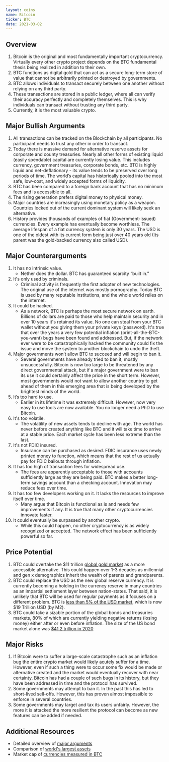 ```yaml
---
layout: coins
name: Bitcoin
ticker: BTC
date: 2021-03-02
---
```


## Overview

1. Bitcoin is the original and most fundamentally important cryptocurrency. Virtually every other crypto project depends on the BTC fundamental thesis being realized in addition to their own.
2. BTC functions as digital gold that can act as a secure long-term store of value that cannot be arbitrarily printed or destroyed by governments.
3. BTC allows individuals to transact securely between one another without relying on any third party.
4. These transactions are stored in a public ledger, where all can verify their accuracy perfectly and completely themselves. This is why individuals can transact without trusting any third party.
5. Currently, it is the most valuable crypto.

## Major Bullish Arguments

1. All transactions can be tracked on the Blockchain by all participants. No participant needs to trust any other in order to transact.
2. Today there is massive demand for alternative reserve assets for corporate and county treasuries. Nearly all other forms of existing liquid (easily spendable) capital are currently losing value. This includes currency, government treasuries, corporate bonds, etc. BTC is highly liquid and net-deflationary - its value tends to be preserved over long periods of time. The world’s capital has historically pooled into the most safe, low-cost, and widely accepted forms of liquidity.
3. BTC has been compared to a foreign bank account that has no minimum fees and is accessible to all.
4. The rising generation prefers digital money to physical money.
5. Major countries are increasingly using monetary policy as a weapon. Countries locked out of the current dominant system will likely seek an alternative.
6. History provides thousands of examples of fiat (Government-issued) currencies. Every example has eventually become worthless. The average lifespan of a fiat currency system is only 30 years. The USD is one of the oldest with its current form being just over 40 years old (Its parent was the gold-backed currency also called USD).

## Major Counterarguments

1. It has no intrinsic value.
   - Nether does the dollar. BTC has guaranteed scarcity “built in.”
2. It's only used by criminals.
   - Criminal activity is frequently the first adopter of new technologies. The original use of the internet was mostly pornography. Today BTC is used by many reputable institutions, and the whole world relies on the internet.
3. It could be hacked.
   - As a network, BTC is perhaps the most secure network on earth. Billions of dollars are paid to those who help maintain security and in over 10 years it's retained its value. No one can steal from your BTC wallet without you giving them your private keys (password). It's true that over the years a very few potential inflation (print-all-the-BTC-you-want) bugs have been found and addressed. But, if the network ever were to be catastrophically hacked the community could fix the issue and move the system to another blockchain to undo the theft.
4. Major governments won’t allow BTC to succeed and will begin to ban it.
   - Several governments have already tried to ban it, mostly unsuccessfully. Bitcoin is now too large to be threatened by any direct governmental attack, but if a major government were to ban its use it could certainly affect the price in the short term. However, most governments would not want to allow another country to get ahead of them in this emerging area that is being developed by the brightest minds of the world.
5. It’s too hard to use.
   - Earlier in its lifetime it was extremely difficult. However, now very easy to use tools are now available. You no longer need a PhD to use Bitcoin.
6. It's too volatile.
   - The volatility of new assets tends to decline with age. The world has never before created anything like BTC and it will take time to arrive at a stable price. Each market cycle has been less extreme than the last.
7. It's not FDIC insured.
   - Insurance can be purchased as desired. FDIC insurance uses newly printed money to function, which means that the rest of us actually pay for FDIC bailouts through inflation.
8. It has too high of transaction fees for widespread use.
   - The fees are apparently acceptable to those with accounts sufficiently large as they are being paid. BTC makes a better long-term savings account than a checking account. Innovation may reduce fees over time.
9. It has too few developers working on it. It lacks the resources to improve itself over time.
   - Many argue that Bitcoin is functional as is and needs few improvements if any. It is true that many other cryptocurrencies innovate faster.
10. It could eventually be surpassed by another crypto.
    - While this could happen, no other cryptocurrency is as widely recognized or accepted. The network effect has been sufficiently powerful so far.

## Price Potential

1. BTC could overtake the $11 trillion [global gold market](https://8marketcap.com/) as a more accessible alternative. This could happen over 1-3 decades as millennial and gen x demographics inherit the wealth of parents and grandparents.
2. BTC could replace the USD as the new global reserve currency. It is currently becoming a holding in the currency reserve in many countries as an impartial settlement layer between nation-states. That said, it is unlikely that BTC will be used for regular payments as it focuses on a different problem. BTC is [less than 5% of the USD market](https://fiatmarketcap.com/Country), which is now $19 Trillion USD (by M2).
3. BTC could take a sizable portion of the global bonds and treasuries markets, 80% of which are currently yielding negative returns (losing money) either after or even before inflation. The size of the US bond market alone was [$41.2 trillion in 2020](https://www.sifma.org/wp-content/uploads/2020/09/US-Fact-Book-2020-SIFMA.pdf)

## Major Risks

1. If Bitcoin were to suffer a large-scale catastrophe such as an inflation bug the entire crypto market would likely acutely suffer for a time. However, even if such a thing were to occur some fix would be made or alternative created and the market would eventually recover with near certainty. Bitcoin has had a couple of such bugs in its history, but they have been addressed in time and the protocol has survived.
2. Some governments may attempt to ban it. In the past this has led to short-lived sell-offs. However, this has proven almost impossible to enforce in several countries.
3. Some governments may target and tax its users unfairly. However, the more it is attacked the more resilient the protocol can become as new features can be added if needed.

## Additional Resources

- Detailed overview of [major arguments](https://www.casebitcoin.com/)
- Comparison of [world's largest assets](https://8marketcap.com/)
- Market cap of [currencies measured in BTC](https://fiatmarketcap.com/Country)
